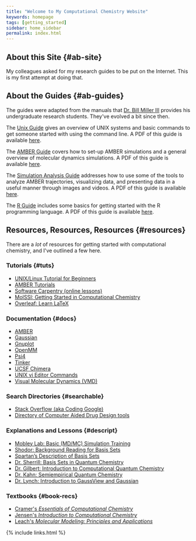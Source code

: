 ```yaml
---
title: "Welcome to My Computational Chemistry Website"
keywords: homepage
tags: [getting_started]
sidebar: home_sidebar
permalink: index.html
---
```


## About this Site {#ab-site}
My colleagues asked for my research guides to be put on the Internet.
This is my first attempt at doing that.

## About the Guides {#ab-guides}

The guides were adapted from the manuals that
[Dr. Bill Miller III](http://brmiller.sites.truman.edu/) provides
his undergraduate research students. They've evolved a bit since then.

The [Unix Guide](UNIXguide-introduction.html) gives an overview of UNIX systems
and basic commands to get someone started with using the command line. A PDF
of this guide is available [here](pdf/UNIXguide.pdf).

The [AMBER Guide](AMBERguide-introduction.html) covers how to set-up AMBER
simulations and a general overview of molecular dynamics simulations. A PDF
of this guide is available [here](pdf/AMBERguide.pdf).

The [Simulation Analysis Guide](Analysisguide-introduction.html) addresses how
to use some of the tools to analyze AMBER trajectories, visualizing data,
and presenting data in a useful manner through images and videos. A PDF
of this guide is available [here](pdf/Analysisguide.pdf).

The [R Guide](R-introduction.html) includes some basics for getting started
with the R programming language. A PDF of this guide is available
[here](pdf/Rguide.pdf).

## Resources, Resources, Resources {#resources}

There are a *lot* of resources for getting started with computational chemistry,
and I've outlined a few here.

### Tutorials {#tuts}

* [UNIX/Linux Tutorial for Beginners](http://www.ee.surrey.ac.uk/Teaching/Unix/)
* [AMBER Tutorials](http://ambermd.org/tutorials/)
* [Software Carpentry (online lessons)](https://software-carpentry.org/lessons/)
* [MolSSI: Getting Started in Computational Chemistry](https://github.com/MolSSI-Education/getting-started-computational-chemistry)
* [Overleaf: Learn LaTeX](https://www.overleaf.com/learn/latex/Tutorials)

### Documentation {#docs}

* [AMBER](http://ambermd.org/Manuals.php)
* [Gaussian](https://gaussian.com/techsupport/)
* [Gnuplot](http://www.gnuplot.info/documentation.html)
* [OpenMM](http://openmm.org/documentation.html)
* [Psi4](http://www.psicode.org/psi4manual/1.2/index.html)
* [Tinker](https://dasher.wustl.edu/tinker/downloads/guide.pdf)
* [UCSF Chimera](https://www.cgl.ucsf.edu/chimera/docindex.html)
* [UNIX vi Editor Commands](https://www.ccsf.edu/Pub/Fac/vi.html)
* [Visual Molecular Dynamics (VMD)](https://www.ks.uiuc.edu/Research/vmd/current/docs.html)

### Search Directories {#searchable}

* [Stack Overflow (aka Coding Google)](https://stackoverflow.com/)
* [Directory of Computer Aided Drug Design tools](https://www.click2drug.org/)

### Explanations and Lessons {#descript}
* [Mobley Lab: Basic (MD/MC) Simulation Training](https://github.com/MobleyLab/basic_simulation_training/blob/master/paper/basic_training.pdf)
* [Shodor: Background Reading for Basis Sets](https://www.shodor.org/chemviz/basis/teachers/background.html)
* [Spartan’s Description of Basis Sets](http://downloads.wavefun.com/FAQ/BasisSetFAQ.html)
* [Dr. Sherrill: Basis Sets in Quantum Chemistry](http://vergil.chemistry.gatech.edu/courses/chem6485/pdf/basis-sets.pdf)
* [Dr. Gilbert: Introduction to Computational Quantum Chemistry](http://rsc.anu.edu.au/~agilbert/gilbertspace/uploads/Chem3108.pdf)
* [Dr. Kahn: Semiempirical Quantum Chemistry](https://people.chem.ucsb.edu/kahn/kalju/chem226/public/semiemp_intro.html)
* [Dr. Lynch: Introduction to GaussView and Gaussian](https://comp.chem.umn.edu/Chem8021/gv)

### Textbooks {#book-recs}

* [Cramer's *Essentials of Computational Chemistry*](https://www.amazon.com/Essentials-Computational-Chemistry-Theories-Models/dp/0470091827)
* [Jensen's *Introduction to Computational Chemistry*](https://www.amazon.com/Introduction-Computational-Chemistry-Frank-Jensen/dp/1118825993/ref=pd_lpo_sbs_14_t_1/143-1287804-9636928?_encoding=UTF8&psc=1&refRID=RGHJSXV9BNB83EDSYT73)
* [Leach's *Molecular Modeling: Principles and Applications*](https://www.amazon.com/Molecular-Modelling-Principles-Applications-2nd/dp/0582382106/ref=pd_lpo_sbs_14_t_2/143-1287804-9636928?_encoding=UTF8&psc=1&refRID=RGHJSXV9BNB83EDSYT73)


{% include links.html %}
